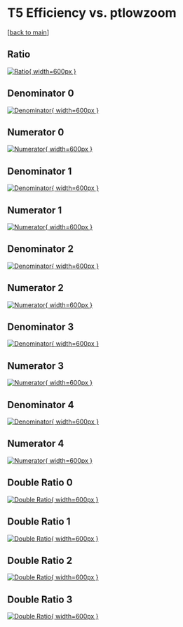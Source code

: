 # T5 Efficiency vs. ptlowzoom

[[back to main](./)]



## Ratio

[![Ratio](../mtv/var/T5_xtr_321_1_eff_ptlowzoom.png){ width=600px }](../mtv/var/T5_xtr_321_1_eff_ptlowzoom.pdf)

## Denominator 0

[![Denominator](../mtv/den/T5_xtr_321_1_eff_ptlowzoom_den0.png){ width=600px }](../mtv/den/T5_xtr_321_1_eff_ptlowzoom_den0.pdf)

## Numerator 0

[![Numerator](../mtv/num/T5_xtr_321_1_eff_ptlowzoom_num0.png){ width=600px }](../mtv/num/T5_xtr_321_1_eff_ptlowzoom_num0.pdf)

## Denominator 1

[![Denominator](../mtv/den/T5_xtr_321_1_eff_ptlowzoom_den1.png){ width=600px }](../mtv/den/T5_xtr_321_1_eff_ptlowzoom_den1.pdf)

## Numerator 1

[![Numerator](../mtv/num/T5_xtr_321_1_eff_ptlowzoom_num1.png){ width=600px }](../mtv/num/T5_xtr_321_1_eff_ptlowzoom_num1.pdf)

## Denominator 2

[![Denominator](../mtv/den/T5_xtr_321_1_eff_ptlowzoom_den2.png){ width=600px }](../mtv/den/T5_xtr_321_1_eff_ptlowzoom_den2.pdf)

## Numerator 2

[![Numerator](../mtv/num/T5_xtr_321_1_eff_ptlowzoom_num2.png){ width=600px }](../mtv/num/T5_xtr_321_1_eff_ptlowzoom_num2.pdf)

## Denominator 3

[![Denominator](../mtv/den/T5_xtr_321_1_eff_ptlowzoom_den3.png){ width=600px }](../mtv/den/T5_xtr_321_1_eff_ptlowzoom_den3.pdf)

## Numerator 3

[![Numerator](../mtv/num/T5_xtr_321_1_eff_ptlowzoom_num3.png){ width=600px }](../mtv/num/T5_xtr_321_1_eff_ptlowzoom_num3.pdf)

## Denominator 4

[![Denominator](../mtv/den/T5_xtr_321_1_eff_ptlowzoom_den4.png){ width=600px }](../mtv/den/T5_xtr_321_1_eff_ptlowzoom_den4.pdf)

## Numerator 4

[![Numerator](../mtv/num/T5_xtr_321_1_eff_ptlowzoom_num4.png){ width=600px }](../mtv/num/T5_xtr_321_1_eff_ptlowzoom_num4.pdf)

## Double Ratio 0

[![Double Ratio](../mtv/ratio/T5_xtr_321_1_eff_ptlowzoom_ratio0.png){ width=600px }](../mtv/ratio/T5_xtr_321_1_eff_ptlowzoom_ratio0.pdf)

## Double Ratio 1

[![Double Ratio](../mtv/ratio/T5_xtr_321_1_eff_ptlowzoom_ratio1.png){ width=600px }](../mtv/ratio/T5_xtr_321_1_eff_ptlowzoom_ratio1.pdf)

## Double Ratio 2

[![Double Ratio](../mtv/ratio/T5_xtr_321_1_eff_ptlowzoom_ratio2.png){ width=600px }](../mtv/ratio/T5_xtr_321_1_eff_ptlowzoom_ratio2.pdf)

## Double Ratio 3

[![Double Ratio](../mtv/ratio/T5_xtr_321_1_eff_ptlowzoom_ratio3.png){ width=600px }](../mtv/ratio/T5_xtr_321_1_eff_ptlowzoom_ratio3.pdf)

